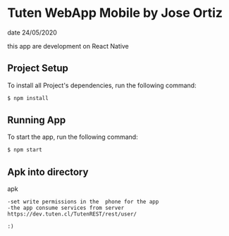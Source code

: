 # Tuten WebApp Mobile by Jose Ortiz
 
 date 24/05/2020
 
this app are development on React Native


## Project Setup

To install all Project's dependencies, run the following command:

```bash
$ npm install
```
## Running App
To start the app, run the following command:

```bash
$ npm start
```
## Apk into directory
apk
```
-set write permissions in the  phone for the app 
-the app consume services from server https://dev.tuten.cl/TutenREST/rest/user/
```
``:)``

